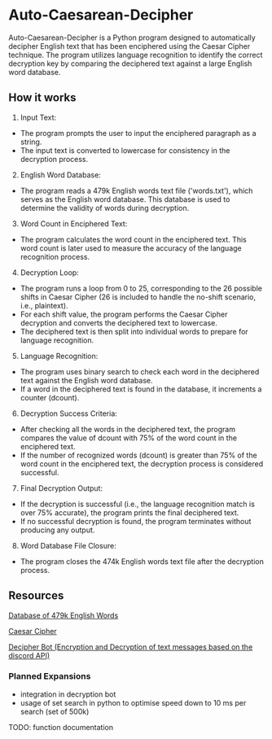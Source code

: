 # Auto-Caesarean-Decipher
Auto-Caesarean-Decipher is a Python program designed to automatically decipher English text that has been enciphered using the Caesar Cipher technique. The program utilizes language recognition to identify the correct decryption key by comparing the deciphered text against a large English word database.


## How it works

1. Input Text:
- The program prompts the user to input the enciphered paragraph as a string.
- The input text is converted to lowercase for consistency in the decryption process.

2. English Word Database:
- The program reads a 479k English words text file ('words.txt'), which serves as the English word database. This database is used to determine the validity of words during decryption.


3. Word Count in Enciphered Text:
- The program calculates the word count in the enciphered text. This word count is later used to measure the accuracy of the language recognition process.

4. Decryption Loop:
- The program runs a loop from 0 to 25, corresponding to the 26 possible shifts in Caesar Cipher (26 is included to handle the no-shift scenario, i.e., plaintext).
- For each shift value, the program performs the Caesar Cipher decryption and converts the deciphered text to lowercase.
- The deciphered text is then split into individual words to prepare for language recognition.

5. Language Recognition:
- The program uses binary search to check each word in the deciphered text against the English word database.
- If a word in the deciphered text is found in the database, it increments a counter (dcount).

6. Decryption Success Criteria:
- After checking all the words in the deciphered text, the program compares the value of dcount with 75% of the word count in the enciphered text.
- If the number of recognized words (dcount) is greater than 75% of the word count in the enciphered text, the decryption process is considered successful.

7. Final Decryption Output:
- If the decryption is successful (i.e., the language recognition match is over 75% accurate), the program prints the final deciphered text.
- If no successful decryption is found, the program terminates without producing any output.

8. Word Database File Closure:
- The program closes the 474k English words text file after the decryption process.

## Resources
[Database of 479k English Words](https://github.com/dwyl/english-words)

[Caesar Cipher](https://en.wikipedia.org/wiki/Caesar_cipher)

[Decipher Bot (Encryption and Decryption of text messages based on the discord API)](https://github.com/rs0125/DisCipher)

### Planned Expansions
- integration in decryption bot
- usage of set search in python to optimise speed down to 10 ms per search (set of 500k)

TODO: function documentation
